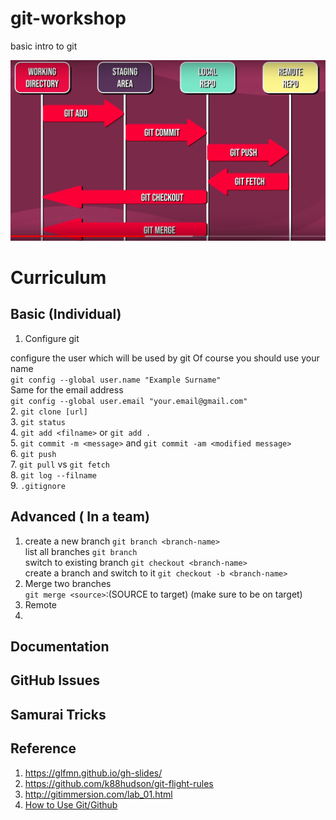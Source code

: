 # git-workshop
basic intro to git 

![git flow](flow.png)

# Curriculum
## Basic (Individual)
1. Configure git

configure the user which will be used by git
Of course you should use your name  
`git config --global user.name "Example Surname"`  
Same for the email address  
`git config --global user.email "your.email@gmail.com" `  
2. `git clone [url]`  
3. `git status`  
4. `git add <filname>` or `git add .`  
5. `git commit -m <message>` and `git commit -am <modified message>`     
6. `git push`    
7. `git pull`  vs `git fetch`  
8. `git log --filname`   
9. `.gitignore`


## Advanced ( In a team)
1. create a new branch `git branch <branch-name>`  
   list all branches `git branch`  
   switch to existing branch `git checkout <branch-name>`  
   create a branch and switch to it `git checkout -b <branch-name>`
2. Merge two branches  
  `git merge <source>`:(SOURCE to target) (make sure to be on target)
3. Remote 
4. 
   
   

## Documentation

## GitHub Issues


## Samurai Tricks



## Reference
1. https://glfmn.github.io/gh-slides/
2. https://github.com/k88hudson/git-flight-rules
3. http://gitimmersion.com/lab_01.html 
4. [How to Use Git/Github](https://www.youtube.com/watch?v=Loav1kbA640)
